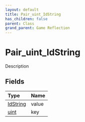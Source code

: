 ```yaml
---
layout: default
title: Pair_uint_IdString
has_children: false
parent: Class
grand_parent: Game Reflection
---
```

# Pair_uint_IdString
Description 

## Fields
| Type | Name |
|:-------------|:--------------|
| [IdString](/game-reflection/components/id_string.md) | value |
| [uint](/game-reflection/components/uint.md) | key |
